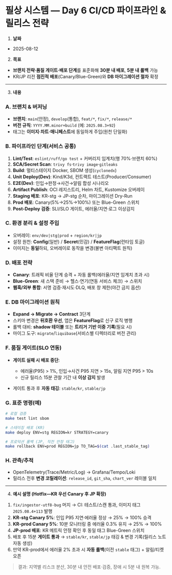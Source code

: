 # 필상 시스템 — Day 6 CI/CD 파이프라인 & 릴리스 전략

1. **날짜**

* 2025-08-12

2. **목표**

* **브랜치 전략·품질 게이트·배포 단계**를 표준화해 **30분 내 배포**, **5분 내 롤백** 가능
* KR/JP 리전 **점진적 배포**(Canary/Blue-Green)와 **DB 마이그레이션 절차** 확정

---

3. **내용**

### A. 브랜치 & 버저닝

* **브랜치**: `main`(안정), `develop`(통합), `feat/*`, `fix/*`, `release/*`
* **버전 규칙**: `YYYY.MM.minor+build` (예: `2025.08.3+92`)
* 태그는 **이미지·차트·매니페스트**에 동일하게 주입(원천 단일화)

### B. 파이프라인 단계(서비스 공통)

1. **Lint/Test**: `eslint/ruff/go test` + 커버리지 임계치(행 70%·브랜치 60%)
2. **SCA/Secret Scan**: `trivy fs`·`trivy image`·`gitleaks`
3. **Build**: 멀티스테이지 Docker, SBOM 생성(`cyclonedx`)
4. **Unit Deploy(Dev)**: Kind/K3d, 컨트랙트 테스트(Producer/Consumer)
5. **E2E(Dev)**: 인입→판정→사건→알림 합성 시나리오
6. **Artifact Publish**: OCI 레지스트리, Helm 차트, Kustomize 오버레이
7. **Staging 배포**: KR-stg → JP-stg 순차, 마이그레이션 Dry-Run
8. **Prod 배포**: Canary(5%→25%→100%) 또는 Blue-Green 스위치
9. **Post-Deploy 검증**: SLI/SLO 게이트, 에러율/지연·로그 이상감지

### C. 환경 분리 & 설정 주입

* 오버레이: `env/dev|stg|prod` + `region/kr|jp`
* 설정 원천: **Config**(일반) / **Secret**(민감) / **FeatureFlag**(런타임 토글)
* 이미지는 **동일**하되, 오버레이로 동작을 변경(불변 아티팩트 원칙)

### D. 배포 전략

* **Canary**: 트래픽 비율 단계 승격 + 자동 롤백(에러율/지연 임계치 초과 시)
* **Blue-Green**: 새 스택 준비 → 헬스·연기(연동 서비스 체크) → 스위치
* **웹훅/외부 통합**: 서명 검증·재시도·DLQ, 배포 창 제한(야간 금지 옵션)

### E. DB 마이그레이션 원칙

* **Expand → Migrate → Contract** 3단계
* 스키마 변경은 **뒤호환 우선**, 앱은 **FeatureFlag**로 신구 로직 병행
* 롤백 대비: **shadow 테이블** 또는 **트리거 기반 이중 기록**(필요 시)
* 마이그 도구: `migrate`/`liquibase`(서비스별 디렉터리로 버전 관리)

### F. 품질 게이트(SLO 연동)

* **게이트 실패 시 배포 중단**:

  * 에러율(P95) > 1%, 인입→사건 P95 지연 > 15s, 알림 지연 P95 > 10s
  * 신규 릴리스 15분 관찰 기간 내 **이상 감지** 발생
* 게이트 통과 후 **자동 태깅**: `stable/kr`, `stable/jp`

### G. 표준 명령(예)

```bash
# 로컬 검증
make test lint sbom

# 스테이징 배포 (KR)
make deploy ENV=stg REGION=kr STRATEGY=canary

# 프로덕션 롤백 (JP, 직전 안정 태그)
make rollback ENV=prod REGION=jp TO_TAG=$(cat .last_stable_tag)
```

### H. 관측/추적

* OpenTelemetry(Trace/Metric/Log) → Grafana/Tempo/Loki
* 릴리스 전후 **변경 코릴레이션**: `release_id`, `git_sha`, `chart_ver` 레이블 일치

---

4. **예시 설명 (Hotfix—KR 우선 Canary 후 JP 확장)**

1) `fix/ingestor-utf8-bug` 머지 → CI: 테스트/스캔 통과, 이미지 태그 `2025.08.4+113` 발행
2) **KR-stg Canary 5%**: 인입 P95 지연·에러율 정상 → 25% → 100% 승격
3) **KR-prod Canary 5%**: 10분 모니터링 중 에러율 0.3% 유지 → 25% → 100%
4) **JP-prod 배포**: KR 메트릭 안정 확인 후 동일 태그 Blue-Green 스위치
5) 배포 후 15분 **게이트 통과** → `stable/kr`, `stable/jp` 태깅 & 변경 기록(릴리스 노트 자동 생성)
6) 만약 KR-prod에서 에러율 2% 초과 시 **자동 롤백**(이전 `stable` 태그) + 알림/티켓 오픈

> 결과: 지역별 리스크 분산, 30분 내 안전 배포·검증, 장애 시 5분 내 원복 가능.
